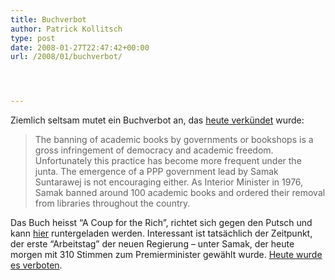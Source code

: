 ```yaml
---
title: Buchverbot
author: Patrick Kollitsch
type: post
date: 2008-01-27T22:47:42+00:00
url: /2008/01/buchverbot/




---
```

Ziemlich seltsam mutet ein Buchverbot an, das [heute verkündet][1] wurde:

> The banning of academic books by governments or bookshops is a gross infringement of democracy and academic freedom. Unfortunately this practice has become more frequent under the junta. The emergence of a <span class="caps">PPP</span> government lead by Samak Suntarawej is not encouraging either. As Interior Minister in 1976, Samak banned around 100 academic books and ordered their removal from libraries throughout the country.

Das Buch heisst &#8220;A Coup for the Rich&#8221;, richtet sich gegen den Putsch und kann [hier][1] runtergeladen werden. Interessant ist tatsächlich der Zeitpunkt, der erste &#8220;Arbeitstag&#8221; der neuen Regierung &#8211; unter Samak, der heute morgen mit 310 Stimmen zum Premierminister gewählt wurde. [Heute wurde es verboten][2].

 [1]: http://data4.blog.de/media/866/1618866_ac8f0faaae_d.pdf
 [2]: http://facthai.files.wordpress.com/2008/01/policeorderacoupfortherich.jpg